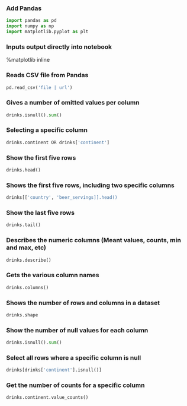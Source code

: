 ### Add Pandas
```Python
import pandas as pd
import numpy as np
import matplotlib.pyplot as plt
```
### Inputs output directly into notebook
%matplotlib inline 


### Reads CSV file from Pandas
```Python
pd.read_csv('file | url')
```
### Gives a number of omitted values per column
```Python
drinks.isnull().sum()
```
### Selecting a specific column
```Python
drinks.continent OR drinks['continent']
```

### Show the first five rows
```Python
drinks.head()
```

### Shows the first five rows, including two specific columns
```Python
drinks[['country', 'beer_servings]].head()
```

### Show the last five rows
```Python
drinks.tail()
```

### Describes the numeric columns (Meant values, counts, min and max, etc)
```Python
drinks.describe()
```

### Gets the various column names
```Python
drinks.columns()
```

### Shows the number of rows and columns in a dataset
```Python
drinks.shape
```

### Show the number of null values for each column
```Python
drinks.isnull().sum()
```

### Select all rows where a specific column is null
```Python
drinks[drinks['continent'].isnull()]
```

### Get the number of counts for a specific column
```Python
drinks.continent.value_counts()
```
